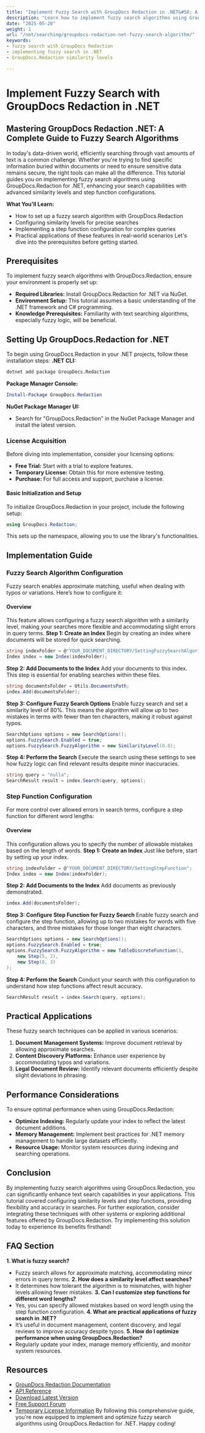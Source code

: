 ```yaml
---
title: "Implement Fuzzy Search with GroupDocs Redaction in .NET&#58; A Complete Guide"
description: "Learn how to implement fuzzy search algorithms using GroupDocs.Redaction for .NET, enhancing search capabilities with advanced similarity levels and step functions."
date: "2025-05-20"
weight: 1
url: "/net/searching/groupdocs-redaction-net-fuzzy-search-algorithm/"
keywords:
- fuzzy search with GroupDocs Redaction
- implementing fuzzy search in .NET
- GroupDocs.Redaction similarity levels

---
```



# Implement Fuzzy Search with GroupDocs Redaction in .NET
## Mastering GroupDocs Redaction .NET: A Complete Guide to Fuzzy Search Algorithms
In today's data-driven world, efficiently searching through vast amounts of text is a common challenge. Whether you're trying to find specific information buried within documents or need to ensure sensitive data remains secure, the right tools can make all the difference. This tutorial guides you on implementing fuzzy search algorithms using GroupDocs.Redaction for .NET, enhancing your search capabilities with advanced similarity levels and step function configurations.

**What You'll Learn:**
- How to set up a fuzzy search algorithm with GroupDocs.Redaction
- Configuring similarity levels for precise searches
- Implementing a step function configuration for complex queries
- Practical applications of these features in real-world scenarios
Let's dive into the prerequisites before getting started.
## Prerequisites
To implement fuzzy search algorithms with GroupDocs.Redaction, ensure your environment is properly set up:
- **Required Libraries:** Install GroupDocs.Redaction for .NET via NuGet.
- **Environment Setup:** This tutorial assumes a basic understanding of the .NET framework and C# programming.
- **Knowledge Prerequisites:** Familiarity with text searching algorithms, especially fuzzy logic, will be beneficial.
## Setting Up GroupDocs.Redaction for .NET
To begin using GroupDocs.Redaction in your .NET projects, follow these installation steps:
**.NET CLI:**
```bash
dotnet add package GroupDocs.Redaction
```
**Package Manager Console:**
```powershell
Install-Package GroupDocs.Redaction
```
**NuGet Package Manager UI:**
- Search for "GroupDocs.Redaction" in the NuGet Package Manager and install the latest version.
### License Acquisition
Before diving into implementation, consider your licensing options:
- **Free Trial:** Start with a trial to explore features.
- **Temporary License:** Obtain this for more extensive testing.
- **Purchase:** For full access and support, purchase a license.
#### Basic Initialization and Setup
To initialize GroupDocs.Redaction in your project, include the following setup:
```csharp
using GroupDocs.Redaction;
```
This sets up the namespace, allowing you to use the library's functionalities.
## Implementation Guide
### Fuzzy Search Algorithm Configuration
Fuzzy search enables approximate matching, useful when dealing with typos or variations. Here’s how to configure it:
#### Overview
This feature allows configuring a fuzzy search algorithm with a similarity level, making your searches more flexible and accommodating slight errors in query terms.
**Step 1: Create an Index**
Begin by creating an index where documents will be stored for quick searching.
```csharp
string indexFolder = @"YOUR_DOCUMENT_DIRECTORY/SettingFuzzySearchAlgorithm";
Index index = new Index(indexFolder);
```
**Step 2: Add Documents to the Index**
Add your documents to this index. This step is essential for enabling searches within these files.
```csharp
string documentsFolder = Utils.DocumentsPath;
index.Add(documentsFolder);
```
**Step 3: Configure Fuzzy Search Options**
Enable fuzzy search and set a similarity level of 80%. This means the algorithm will allow up to two mistakes in terms with fewer than ten characters, making it robust against typos.
```csharp
SearchOptions options = new SearchOptions();
options.FuzzySearch.Enabled = true;
options.FuzzySearch.FuzzyAlgorithm = new SimilarityLevel(0.8);
```
**Step 4: Perform the Search**
Execute the search using these settings to see how fuzzy logic can find relevant results despite minor inaccuracies.
```csharp
string query = "nulla";
SearchResult result = index.Search(query, options);
```
### Step Function Configuration
For more control over allowed errors in search terms, configure a step function for different word lengths:
#### Overview
This configuration allows you to specify the number of allowable mistakes based on the length of words.
**Step 1: Create an Index**
Just like before, start by setting up your index.
```csharp
string indexFolder = @"YOUR_DOCUMENT_DIRECTORY/SettingStepFunction";
Index index = new Index(indexFolder);
```
**Step 2: Add Documents to the Index**
Add documents as previously demonstrated.
```csharp
index.Add(documentsFolder);
```
**Step 3: Configure Step Function for Fuzzy Search**
Enable fuzzy search and configure the step function, allowing up to two mistakes for words with five characters, and three mistakes for those longer than eight characters.
```csharp
SearchOptions options = new SearchOptions();
options.FuzzySearch.Enabled = true;
options.FuzzySearch.FuzzyAlgorithm = new TableDiscreteFunction(1,
    new Step(5, 2),
    new Step(8, 3)
);
```
**Step 4: Perform the Search**
Conduct your search with this configuration to understand how step functions affect result accuracy.
```csharp
SearchResult result = index.Search(query, options);
```
## Practical Applications
These fuzzy search techniques can be applied in various scenarios:
1. **Document Management Systems:** Improve document retrieval by allowing approximate searches.
2. **Content Discovery Platforms:** Enhance user experience by accommodating typos and variations.
3. **Legal Document Review:** Identify relevant documents efficiently despite slight deviations in phrasing.
## Performance Considerations
To ensure optimal performance when using GroupDocs.Redaction:
- **Optimize Indexing:** Regularly update your index to reflect the latest document additions.
- **Memory Management:** Implement best practices for .NET memory management to handle large datasets efficiently.
- **Resource Usage:** Monitor system resources during indexing and searching operations.
## Conclusion
By implementing fuzzy search algorithms using GroupDocs.Redaction, you can significantly enhance text search capabilities in your applications. This tutorial covered configuring similarity levels and step functions, providing flexibility and accuracy in searches.
For further exploration, consider integrating these techniques with other systems or exploring additional features offered by GroupDocs.Redaction. Try implementing this solution today to experience its benefits firsthand!
## FAQ Section
**1. What is fuzzy search?**
   - Fuzzy search allows for approximate matching, accommodating minor errors in query terms.
**2. How does a similarity level affect searches?**
   - It determines how tolerant the algorithm is to mismatches, with higher levels allowing fewer mistakes.
**3. Can I customize step functions for different word lengths?**
   - Yes, you can specify allowed mistakes based on word length using the step function configuration.
**4. What are practical applications of fuzzy search in .NET?**
   - It’s useful in document management, content discovery, and legal reviews to improve accuracy despite typos.
**5. How do I optimize performance when using GroupDocs.Redaction?**
   - Regularly update your index, manage memory efficiently, and monitor system resources.
## Resources
- [GroupDocs Redaction Documentation](https://docs.groupdocs.com/search/net/)
- [API Reference](https://reference.groupdocs.com/redaction/net)
- [Download Latest Version](https://releases.groupdocs.com/search/net/)
- [Free Support Forum](https://forum.groupdocs.com/c/search/10)
- [Temporary License Information](https://purchase.groupdocs.com/temporary-license/) 
By following this comprehensive guide, you're now equipped to implement and optimize fuzzy search algorithms using GroupDocs.Redaction for .NET. Happy coding!

